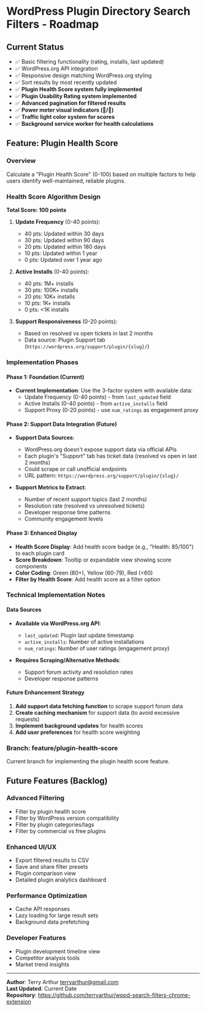 # WordPress Plugin Directory Search Filters - Roadmap

## Current Status
- ✅ Basic filtering functionality (rating, installs, last updated)
- ✅ WordPress.org API integration  
- ✅ Responsive design matching WordPress.org styling
- ✅ Sort results by most recently updated
- ✅ **Plugin Health Score system fully implemented**
- ✅ **Plugin Usability Rating system implemented**
- ✅ **Advanced pagination for filtered results**
- ✅ **Power meter visual indicators (🔋/🪫)**
- ✅ **Traffic light color system for scores**
- ✅ **Background service worker for health calculations**

## Feature: Plugin Health Score

### Overview
Calculate a "Plugin Health Score" (0-100) based on multiple factors to help users identify well-maintained, reliable plugins.

### Health Score Algorithm Design

**Total Score: 100 points**

1. **Update Frequency** (0-40 points):
   - 40 pts: Updated within 30 days
   - 30 pts: Updated within 90 days  
   - 20 pts: Updated within 180 days
   - 10 pts: Updated within 1 year
   - 0 pts: Updated over 1 year ago

2. **Active Installs** (0-40 points):
   - 40 pts: 1M+ installs
   - 30 pts: 100K+ installs
   - 20 pts: 10K+ installs
   - 10 pts: 1K+ installs
   - 0 pts: <1K installs

3. **Support Responsiveness** (0-20 points):
   - Based on resolved vs open tickets in last 2 months
   - Data source: Plugin Support tab (`https://wordpress.org/support/plugin/{slug}/`)

### Implementation Phases

#### Phase 1: Foundation (Current)
- **Current Implementation**: Use the 3-factor system with available data:
  - Update Frequency (0-40 points) - from `last_updated` field
  - Active Installs (0-40 points) - from `active_installs` field
  - Support Proxy (0-20 points) - use `num_ratings` as engagement proxy

#### Phase 2: Support Data Integration (Future)
- **Support Data Sources**:
  - WordPress.org doesn't expose support data via official APIs
  - Each plugin's "Support" tab has ticket data (resolved vs open in last 2 months)
  - Could scrape or call unofficial endpoints
  - URL pattern: `https://wordpress.org/support/plugin/{slug}/`

- **Support Metrics to Extract**:
  - Number of recent support topics (last 2 months)
  - Resolution rate (resolved vs unresolved tickets)
  - Developer response time patterns
  - Community engagement levels

#### Phase 3: Enhanced Display
- **Health Score Display**: Add health score badge (e.g., "Health: 85/100") to each plugin card
- **Score Breakdown**: Tooltip or expandable view showing score components
- **Color Coding**: Green (80+), Yellow (60-79), Red (<60)
- **Filter by Health Score**: Add health score as a filter option

### Technical Implementation Notes

#### Data Sources
- **Available via WordPress.org API**:
  - `last_updated`: Plugin last update timestamp
  - `active_installs`: Number of active installations
  - `num_ratings`: Number of user ratings (engagement proxy)

- **Requires Scraping/Alternative Methods**:
  - Support forum activity and resolution rates
  - Developer response patterns

#### Future Enhancement Strategy
1. **Add support data fetching function** to scrape support forum data
2. **Create caching mechanism** for support data (to avoid excessive requests)
3. **Implement background updates** for health scores
4. **Add user preferences** for health score weighting

### Branch: feature/plugin-health-score
Current branch for implementing the plugin health score feature.

## Future Features (Backlog)

### Advanced Filtering
- Filter by plugin health score
- Filter by WordPress version compatibility
- Filter by plugin categories/tags
- Filter by commercial vs free plugins

### Enhanced UI/UX
- Export filtered results to CSV
- Save and share filter presets
- Plugin comparison view
- Detailed plugin analytics dashboard

### Performance Optimization
- Cache API responses
- Lazy loading for large result sets
- Background data prefetching

### Developer Features
- Plugin development timeline view
- Competitor analysis tools
- Market trend insights

---

**Author**: Terry Arthur <terryarthur@gmail.com>  
**Last Updated**: Current Date  
**Repository**: https://github.com/terryarthur/wppd-search-filters-chrome-extension